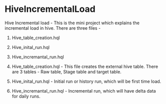 # HiveIncrementalLoad

Hive Incremental load - This is the mini project which explains the incremental load in hive. 
There are three files - 
1. Hive_table_creation.hql
2. Hive_inital_run.hql
3. Hive_incremantal_run.hql

1. Hive_table_creation.hql - This file creates the external hive table. There are 3 tables - Raw table, Stage table and target table.
2. Hive_inital_run.hql - Initial run or history run, which will be first time load.
3. Hive_incremantal_run.hql - Incremental run, which will have delta data for daily runs.
